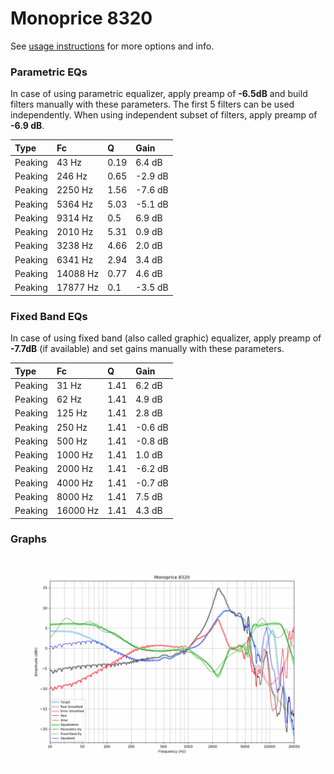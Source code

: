 # Monoprice 8320
See [usage instructions](https://github.com/jaakkopasanen/AutoEq#usage) for more options and info.

### Parametric EQs
In case of using parametric equalizer, apply preamp of **-6.5dB** and build filters manually
with these parameters. The first 5 filters can be used independently.
When using independent subset of filters, apply preamp of **-6.9 dB**.

| Type    | Fc       |    Q | Gain    |
|:--------|:---------|:-----|:--------|
| Peaking | 43 Hz    | 0.19 | 6.4 dB  |
| Peaking | 246 Hz   | 0.65 | -2.9 dB |
| Peaking | 2250 Hz  | 1.56 | -7.6 dB |
| Peaking | 5364 Hz  | 5.03 | -5.1 dB |
| Peaking | 9314 Hz  | 0.5  | 6.9 dB  |
| Peaking | 2010 Hz  | 5.31 | 0.9 dB  |
| Peaking | 3238 Hz  | 4.66 | 2.0 dB  |
| Peaking | 6341 Hz  | 2.94 | 3.4 dB  |
| Peaking | 14088 Hz | 0.77 | 4.6 dB  |
| Peaking | 17877 Hz | 0.1  | -3.5 dB |

### Fixed Band EQs
In case of using fixed band (also called graphic) equalizer, apply preamp of **-7.7dB**
(if available) and set gains manually with these parameters.

| Type    | Fc       |    Q | Gain    |
|:--------|:---------|:-----|:--------|
| Peaking | 31 Hz    | 1.41 | 6.2 dB  |
| Peaking | 62 Hz    | 1.41 | 4.9 dB  |
| Peaking | 125 Hz   | 1.41 | 2.8 dB  |
| Peaking | 250 Hz   | 1.41 | -0.6 dB |
| Peaking | 500 Hz   | 1.41 | -0.8 dB |
| Peaking | 1000 Hz  | 1.41 | 1.0 dB  |
| Peaking | 2000 Hz  | 1.41 | -6.2 dB |
| Peaking | 4000 Hz  | 1.41 | -0.7 dB |
| Peaking | 8000 Hz  | 1.41 | 7.5 dB  |
| Peaking | 16000 Hz | 1.41 | 4.3 dB  |

### Graphs
![](./Monoprice%208320.png)